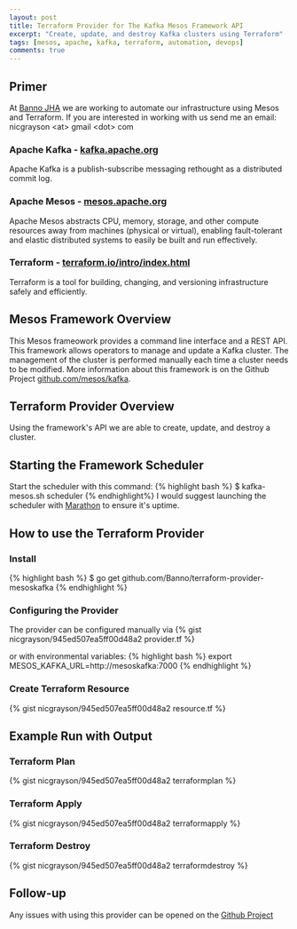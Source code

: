 ```yaml
---
layout: post
title: Terraform Provider for The Kafka Mesos Framework API
excerpt: "Create, update, and destroy Kafka clusters using Terraform"
tags: [mesos, apache, kafka, terraform, automation, devops]
comments: true
---
```


## Primer

At [Banno JHA](https://banno.com) we are working to automate our infrastructure using Mesos and Terraform. If you are interested in working with us send me an email: nicgrayson \<at\> gmail \<dot\> com

### Apache Kafka - [kafka.apache.org](http://kafka.apache.org)

Apache Kafka is a publish-subscribe messaging rethought as a distributed commit log.

### Apache Mesos - [mesos.apache.org](http://mesos.apache.org)

Apache Mesos abstracts CPU, memory, storage, and other compute resources away from machines (physical or virtual), enabling fault-tolerant and elastic distributed systems to easily be built and run effectively.

### Terraform - [terraform.io/intro/index.html](https://terraform.io/intro/index.html)

Terraform is a tool for building, changing, and versioning infrastructure safely and efficiently.

## Mesos Framework Overview

This Mesos frameowork provides a command line interface and a REST API. This framework allows operators to manage and update a Kafka cluster. The management of the cluster is performed manually each time a cluster needs to be modified. More information about this framework is on the Github Project [github.com/mesos/kafka](https://github.com/mesos/kafka).

## Terraform Provider Overview

Using the framework's API we are able to create, update, and destroy a cluster.

## Starting the Framework Scheduler

Start the scheduler with this command:
{% highlight bash %}
$ kafka-mesos.sh scheduler
{% endhighlight%}
I would suggest launching the scheduler with [Marathon](https://mesosphere.github.io/marathon/) to ensure it's uptime.

## How to use the Terraform Provider

### Install
{% highlight bash %}
$ go get github.com/Banno/terraform-provider-mesoskafka
{% endhighlight %}

### Configuring the Provider

The provider can be configured manually via
{% gist nicgrayson/945ed507ea5ff00d48a2 provider.tf %}

or with environmental variables:
{% highlight bash %}
export MESOS_KAFKA_URL=http://mesoskafka:7000
{% endhighlight %}

### Create Terraform Resource
{% gist nicgrayson/945ed507ea5ff00d48a2 resource.tf %}

## Example Run with Output

### Terraform Plan
{% gist nicgrayson/945ed507ea5ff00d48a2 terraformplan %}

### Terraform Apply
{% gist nicgrayson/945ed507ea5ff00d48a2 terraformapply %}

### Terraform Destroy
{% gist nicgrayson/945ed507ea5ff00d48a2 terraformdestroy %}

## Follow-up

Any issues with using this provider can be opened on the [Github Project](https://github.com/Banno/terraform-provider-mesoskafka/issues)
